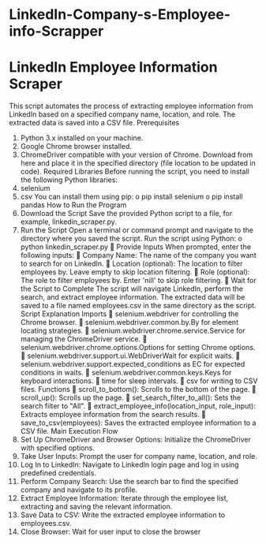 # LinkedIn-Company-s-Employee-info-Scrapper

# LinkedIn Employee Information Scraper
This script automates the process of extracting employee information from LinkedIn based on a
specified company name, location, and role. The extracted data is saved into a CSV file.
Prerequisites
1. Python 3.x installed on your machine.
2. Google Chrome browser installed.
3. ChromeDriver compatible with your version of Chrome. Download from here and place
it in the specified directory (file location to be updated in code).
Required Libraries
Before running the script, you need to install the following Python libraries:
1. selenium
2. csv
You can install them using pip:
o pip install selenium
o pip install pandas
How to Run the Program
1. Download the Script
Save the provided Python script to a file, for example, linkedin_scraper.py.
2. Run the Script
Open a terminal or command prompt and navigate to the directory where you saved the
script. Run the script using Python:
o python linkedin_scraper.py
 Provide Inputs
When prompted, enter the following inputs:
 Company Name: The name of the company you want to search for on LinkedIn.
 Location (optional): The location to filter employees by. Leave empty to skip location
filtering.
 Role (optional): The role to filter employees by. Enter 'nill' to skip role filtering.
 Wait for the Script to Complete
The script will navigate LinkedIn, perform the search, and extract employee information. The
extracted data will be saved to a file named employees.csv in the same directory as the script.
Script Explanation
Imports
 selenium.webdriver for controlling the Chrome browser.
 selenium.webdriver.common.by.By for element locating strategies.
 selenium.webdriver.chrome.service.Service for managing the ChromeDriver service.
 selenium.webdriver.chrome.options.Options for setting Chrome options.
 selenium.webdriver.support.ui.WebDriverWait for explicit waits.
 selenium.webdriver.support.expected_conditions as EC for expected conditions in
waits.
 selenium.webdriver.common.keys.Keys for keyboard interactions.
 time for sleep intervals.
 csv for writing to CSV files.
Functions
 scroll_to_bottom(): Scrolls to the bottom of the page.
 scroll_up(): Scrolls up the page.
 set_search_filter_to_all(): Sets the search filter to "All".
 extract_employee_info(location_input, role_input): Extracts employee information from the
search results.
 save_to_csv(employees): Saves the extracted employee information to a CSV file.
Main Execution Flow
1. Set Up ChromeDriver and Browser Options: Initialize the ChromeDriver with specified options.
2. Take User Inputs: Prompt the user for company name, location, and role.
3. Log In to LinkedIn: Navigate to LinkedIn login page and log in using predefined credentials.
4. Perform Company Search: Use the search bar to find the specified company and navigate to its
profile.
5. Extract Employee Information: Iterate through the employee list, extracting and saving the
relevant information.
6. Save Data to CSV: Write the extracted employee information to employees.csv.
7. Close Browser: Wait for user input to close the browser
